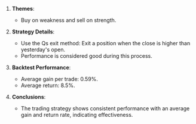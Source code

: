 1. **Themes**: 
   - Buy on weakness and sell on strength.

2. **Strategy Details**:
   - Use the Qs exit method: Exit a position when the close is higher than yesterday's open.
   - Performance is considered good during this process.

3. **Backtest Performance**:
   - Average gain per trade: 0.59%.
   - Average return: 8.5%.

4. **Conclusions**:
   - The trading strategy shows consistent performance with an average gain and return rate, indicating effectiveness.
